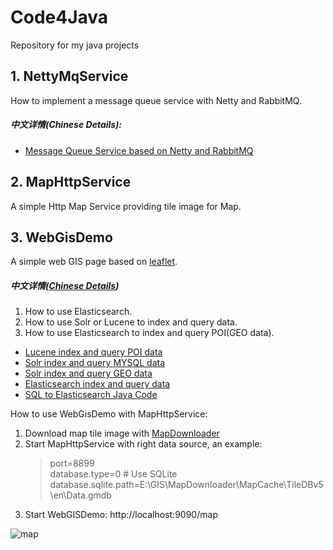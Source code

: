 # Code4Java
Repository for my java projects 

## 1. NettyMqService
How to implement a message queue service with Netty and RabbitMQ.
##### 中文详情(Chinese Details):
* [Message Queue Service based on Netty and RabbitMQ](http://www.cnblogs.com/luxiaoxun/p/4257105.html)

## 2. MapHttpService
A simple Http Map Service providing tile image for Map.

## 3. WebGisDemo
A simple web GIS page based on [leaflet](https://github.com/Leaflet/Leaflet).
##### 中文详情([Chinese Details](http://www.cnblogs.com/luxiaoxun/p/5022333.html))
1. How to use Elasticsearch.
2. How to use Solr or Lucene to index and query data.
3. How to use Elasticsearch to index and query POI(GEO data).

* [Lucene index and query POI data](http://www.cnblogs.com/luxiaoxun/p/5020247.html)
* [Solr index and query MYSQL data](http://www.cnblogs.com/luxiaoxun/p/4442770.html)
* [Solr index and query GEO data](http://www.cnblogs.com/luxiaoxun/p/4477591.html)
* [Elasticsearch index and query data](http://www.cnblogs.com/luxiaoxun/p/4869509.html)
* [SQL to Elasticsearch Java Code](http://www.cnblogs.com/luxiaoxun/p/6826211.html)

How to use WebGisDemo with MapHttpService:
1. Download map tile image with [MapDownloader](https://github.com/luxiaoxun/MapDownloader)
2. Start MapHttpService with right data source, an example:
   >port=8899  
   >database.type=0 # Use SQLite  
   >database.sqlite.path=E:\\GIS\\MapDownloader\\MapCache\\TileDBv5\\en\\Data.gmdb
3. Start WebGISDemo: http://localhost:9090/map

![map](https://github.com/luxiaoxun/Code4Java/blob/master/WebGisDemo/picture/map-demo.png)

